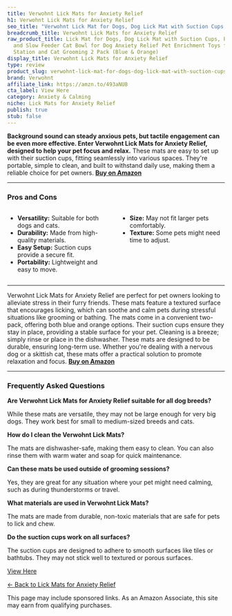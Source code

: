 ```yaml
---
title: Verwohnt Lick Mats for Anxiety Relief
h1: Verwohnt Lick Mats for Anxiety Relief
seo_title: "Verwohnt Lick Mat for Dogs, Dog Lick Mat with Suction Cups,\u2026"
breadcrumb_title: Verwohnt Lick Mats for Anxiety Relief
raw_product_title: Lick Mat for Dogs, Dog Lick Mat with Suction Cups, Pet Food Mats
  and Slow Feeder Cat Bowl for Dog Anxiety Relief Pet Enrichment Toys for Bathing
  Station and Cat Grooming 2 Pack (Blue & Orange)
display_title: Verwohnt Lick Mats for Anxiety Relief
type: review
product_slug: verwohnt-lick-mat-for-dogs-dog-lick-mat-with-suction-cups-pet-food-mats-baa60b39
brand: Verwohnt
affiliate_link: https://amzn.to/493aNU8
cta_label: View Here
category: Anxiety & Calming
niche: Lick Mats for Anxiety Relief
publish: true
stub: false
---
```


<div id="intro" class="full-width">
  <p><strong>Background sound can steady anxious pets, but tactile engagement can be even more effective. Enter Verwohnt Lick Mats for Anxiety Relief, designed to help your pet focus and relax.</strong> These mats are easy to set up with their suction cups, fitting seamlessly into various spaces. They're portable, simple to clean, and built to withstand daily use, making them a reliable choice for pet owners. <a href="https://amzn.to/493aNU8" rel="nofollow sponsored noopener" target="_blank"><strong>Buy on Amazon</strong></a></p>
</div>

<hr />
<h3 id="pros-cons">Pros and Cons</h3>
<div class="pc-grid" style="display:grid;grid-template-columns:1fr 1fr;gap:16px;">
  <ul>
    <li><strong>Versatility:</strong> Suitable for both dogs and cats.</li>
    <li><strong>Durability:</strong> Made from high-quality materials.</li>
    <li><strong>Easy Setup:</strong> Suction cups provide a secure fit.</li>
    <li><strong>Portability:</strong> Lightweight and easy to move.</li>
  </ul>
  <ul>
    <li><strong>Size:</strong> May not fit larger pets comfortably.</li>
    <li><strong>Texture:</strong> Some pets might need time to adjust.</li>
  </ul>
</div>
<hr />

<div class="full-width">
  <p>Verwohnt Lick Mats for Anxiety Relief are perfect for pet owners looking to alleviate stress in their furry friends. These mats feature a textured surface that encourages licking, which can soothe and calm pets during stressful situations like grooming or bathing. The mats come in a convenient two-pack, offering both blue and orange options. Their suction cups ensure they stay in place, providing a stable surface for your pet. Cleaning is a breeze; simply rinse or place in the dishwasher. These mats are designed to be durable, ensuring long-term use. Whether you're dealing with a nervous dog or a skittish cat, these mats offer a practical solution to promote relaxation and focus. <a href="https://amzn.to/493aNU8" rel="nofollow sponsored noopener" target="_blank"><strong>Buy on Amazon</strong></a></p>
</div>

<hr />
<h3 id="faqs">Frequently Asked Questions</h3>

<p><strong>Are Verwohnt Lick Mats for Anxiety Relief suitable for all dog breeds?</strong></p>
<p>While these mats are versatile, they may not be large enough for very big dogs. They work best for small to medium-sized breeds and cats.</p>

<p><strong>How do I clean the Verwohnt Lick Mats?</strong></p>
<p>The mats are dishwasher-safe, making them easy to clean. You can also rinse them with warm water and soap for quick maintenance.</p>

<p><strong>Can these mats be used outside of grooming sessions?</strong></p>
<p>Yes, they are great for any situation where your pet might need calming, such as during thunderstorms or travel.</p>

<p><strong>What materials are used in Verwohnt Lick Mats?</strong></p>
<p>The mats are made from durable, non-toxic materials that are safe for pets to lick and chew.</p>

<p><strong>Do the suction cups work on all surfaces?</strong></p>
<p>The suction cups are designed to adhere to smooth surfaces like tiles or bathtubs. They may not stick well to textured or porous surfaces.</p>
<p><a class="btn" href="https://amzn.to/493aNU8" target="_blank" rel="nofollow sponsored noopener">View Here</a></p>
<p><a href="/roundups/anxiety-calming/lick-mats-for-anxiety-relief/">← Back to Lick Mats for Anxiety Relief</a></p>
<aside class="disclosure">This page may include sponsored links. As an Amazon Associate, this site may earn from qualifying purchases.</aside>
